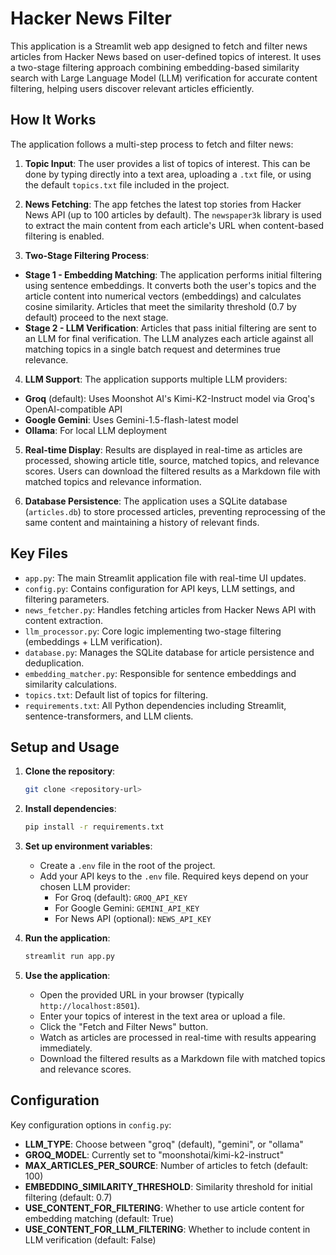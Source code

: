 # Hacker News Filter

This application is a Streamlit web app designed to fetch and filter news articles from Hacker News based on user-defined topics of interest. It uses a two-stage filtering approach combining embedding-based similarity search with Large Language Model (LLM) verification for accurate content filtering, helping users discover relevant articles efficiently.

## How It Works

The application follows a multi-step process to fetch and filter news:

1.  **Topic Input**: The user provides a list of topics of interest. This can be done by typing directly into a text area, uploading a `.txt` file, or using the default `topics.txt` file included in the project.

2.  **News Fetching**: The app fetches the latest top stories from Hacker News API (up to 100 articles by default). The `newspaper3k` library is used to extract the main content from each article's URL when content-based filtering is enabled.

3.  **Two-Stage Filtering Process**: 
   - **Stage 1 - Embedding Matching**: The application performs initial filtering using sentence embeddings. It converts both the user's topics and the article content into numerical vectors (embeddings) and calculates cosine similarity. Articles that meet the similarity threshold (0.7 by default) proceed to the next stage.
   - **Stage 2 - LLM Verification**: Articles that pass initial filtering are sent to an LLM for final verification. The LLM analyzes each article against all matching topics in a single batch request and determines true relevance.

4.  **LLM Support**: The application supports multiple LLM providers:
   - **Groq** (default): Uses Moonshot AI's Kimi-K2-Instruct model via Groq's OpenAI-compatible API
   - **Google Gemini**: Uses Gemini-1.5-flash-latest model
   - **Ollama**: For local LLM deployment

5.  **Real-time Display**: Results are displayed in real-time as articles are processed, showing article title, source, matched topics, and relevance scores. Users can download the filtered results as a Markdown file with matched topics and relevance information.

6.  **Database Persistence**: The application uses a SQLite database (`articles.db`) to store processed articles, preventing reprocessing of the same content and maintaining a history of relevant finds.

## Key Files

-   `app.py`: The main Streamlit application file with real-time UI updates.
-   `config.py`: Contains configuration for API keys, LLM settings, and filtering parameters.
-   `news_fetcher.py`: Handles fetching articles from Hacker News API with content extraction.
-   `llm_processor.py`: Core logic implementing two-stage filtering (embeddings + LLM verification).
-   `database.py`: Manages the SQLite database for article persistence and deduplication.
-   `embedding_matcher.py`: Responsible for sentence embeddings and similarity calculations.
-   `topics.txt`: Default list of topics for filtering.
-   `requirements.txt`: All Python dependencies including Streamlit, sentence-transformers, and LLM clients.

## Setup and Usage

1.  **Clone the repository**:
    ```bash
    git clone <repository-url>
    ```

2.  **Install dependencies**:
    ```bash
    pip install -r requirements.txt
    ```

3.  **Set up environment variables**:
    -   Create a `.env` file in the root of the project.
    -   Add your API keys to the `.env` file. Required keys depend on your chosen LLM provider:
        -   For Groq (default): `GROQ_API_KEY`
        -   For Google Gemini: `GEMINI_API_KEY`
        -   For News API (optional): `NEWS_API_KEY`

4.  **Run the application**:
    ```bash
    streamlit run app.py
    ```

5.  **Use the application**:
    -   Open the provided URL in your browser (typically `http://localhost:8501`).
    -   Enter your topics of interest in the text area or upload a file.
    -   Click the "Fetch and Filter News" button.
    -   Watch as articles are processed in real-time with results appearing immediately.
    -   Download the filtered results as a Markdown file with matched topics and relevance scores.

## Configuration

Key configuration options in `config.py`:

-   **LLM_TYPE**: Choose between "groq" (default), "gemini", or "ollama"
-   **GROQ_MODEL**: Currently set to "moonshotai/kimi-k2-instruct" 
-   **MAX_ARTICLES_PER_SOURCE**: Number of articles to fetch (default: 100)
-   **EMBEDDING_SIMILARITY_THRESHOLD**: Similarity threshold for initial filtering (default: 0.7)
-   **USE_CONTENT_FOR_FILTERING**: Whether to use article content for embedding matching (default: True)
-   **USE_CONTENT_FOR_LLM_FILTERING**: Whether to include content in LLM verification (default: False)
